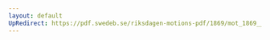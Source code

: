 ```yaml
---
layout: default
UpRedirect: https://pdf.swedeb.se/riksdagen-motions-pdf/1869/mot_1869__ak__00072/mot_1869__ak__00072_002.pdf
---
```


